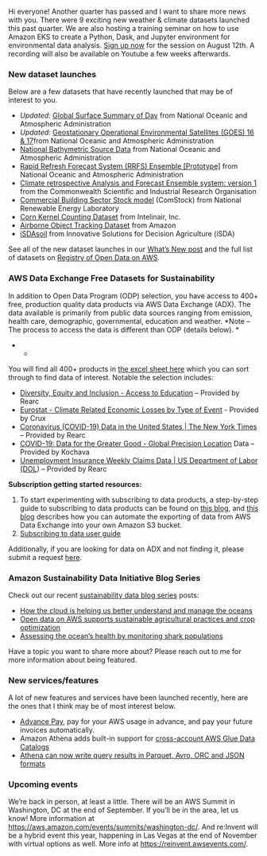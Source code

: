 Hi everyone! Another quarter has passed and I want to share more news with you. There were 9 exciting new weather & climate datasets launched this past quarter. We are also hosting a training seminar on how to use Amazon EKS to create a Python, Dask, and Jupyter environment for environmental data analysis. [Sign up now](https://pages.awscloud.com/GLOBAL-public-OE-EKS-Earth-2021-reg-event.html) for the session on August 12th. A recording will also be available on Youtube a few weeks afterwards.


### New dataset launches

Below are a few datasets that have recently launched that may be of interest to you.

* *Updated*: [Global Surface Summary of Day](https://registry.opendata.aws/noaa-gsod/) from National Oceanic and Atmospheric Administration
* *Updated*: [Geostationary Operational Environmental Satellites (GOES) 16 & 17](https://registry.opendata.aws/noaa-goes/)from National Oceanic and Atmospheric Administration
* [National Bathymetric Source Data](https://registry.opendata.aws/noaa-bathymetry/) from National Oceanic and Atmospheric Administration
* [Rapid Refresh Forecast System (RRFS) Ensemble [Prototype]](https://registry.opendata.aws/noaa-rrfs/) from National Oceanic and Atmospheric Administration
* [Climate retrospective Analysis and Forecast Ensemble system: version 1](https://registry.opendata.aws/csiro-cafe60/) from the Commonwealth Scientific and Industrial Research Organisation
* [Commercial Building Sector Stock model](https://registry.opendata.aws/nrel-pds-building-stock/) (ComStock) from National Renewable Energy Laboratory
* [Corn Kernel Counting Dataset](https://registry.opendata.aws/intelinair_corn_kernel_counting/) from Intelinair, Inc.
* [Airborne Object Tracking Dataset](https://registry.opendata.aws/airborne-object-tracking/) from Amazon
* [iSDAsoil](https://registry.opendata.aws/isdasoil/) from Innovative Solutions for Decision Agriculture (iSDA)

See all of the new dataset launches in our [What’s New post](https://aws.amazon.com/about-aws/whats-new/2021/07/new-public-datasets-available/) and the full list of datasets on [Registry of Open Data on AWS](https://registry.opendata.aws/).


### AWS Data Exchange Free Datasets for Sustainability

In addition to Open Data Program (ODP) selection, you have access to 400+ free, production quality data products via AWS Data Exchange (ADX). The data available is primarily from public data sources ranging from emission, health care, demographic, governmental, education and weather. *Note – The process to access the data is different than ODP (details below). *
* *

You will find all 400+ products in [the excel sheet here](supporting-files/Free_Non-Trial_Products_on_ADX_Aug_2021.xlsx) which you can sort through to find data of interest. Notable the selection includes:

* [Diversity, Equity and Inclusion - Access to Education](https://aws.amazon.com/marketplace/pp/prodview-lzfqrqitesemq?qid=1626750300801&sr=0-1&ref_=srh_res_product_title) – Provided by Rearc
* [Eurostat - Climate Related Economic Losses by Type of Event](https://aws.amazon.com/marketplace/pp/prodview-wq2ew76ghqu4o?qid=1626722830532&sr=0-1&ref_=srh_res_product_title) - Provided by Crux
* [Coronavirus (COVID-19) Data in the United States | The New York Times](https://aws.amazon.com/marketplace/pp/prodview-jmb464qw2yg74?qid=1626722945781&sr=0-1&ref_=srh_res_product_title) – Provided by Rearc
* [COVID-19: Data for the Greater Good - Global Precision Location](https://aws.amazon.com/marketplace/pp/prodview-jpkl33dou4wfu?qid=1626722593764&sr=0-1&ref_=srh_res_product_title) Data – Provided by Kochava
* [Unemployment Insurance Weekly Claims Data | US Department of Labor (DOL](https://aws.amazon.com/marketplace/pp/prodview-wbyxicgfttuk6?qid=1626722668112&sr=0-1&ref_=srh_res_product_title)) – Provided by Rearc

**Subscription getting started resources:**

1. To start experimenting with subscribing to data products, a step-by-step guide to subscribing to data products can be found on [this blog](https://aws.amazon.com/blogs/aws/aws-data-exchange-find-subscribe-to-and-use-data-products/), and [this blog](https://aws.amazon.com/blogs/big-data/find-and-acquire-new-data-sets-and-retrieve-new-updates-automatically-using-aws-data-exchange/) describes how you can automate the exporting of data from AWS Data Exchange into your own Amazon S3 bucket.
2.  [Subscribing to data user guide](https://docs.aws.amazon.com/data-exchange/latest/userguide/subscribe-to-data-sets.html)

 
Additionally, if you are looking for data on ADX and not finding it, please submit a request [here](https://console.aws.amazon.com/dataexchange/home?region=us-east-1#/products/product-request).

### Amazon Sustainability Data Initiative Blog Series

Check out our recent [sustainability data blog series](https://aws.amazon.com/blogs/publicsector/tag/asdi/) posts:

* [How the cloud is helping us better understand and manage the oceans](https://aws.amazon.com/blogs/publicsector/how-cloud-helping-us-better-understand-manage-oceans/)
* [Open data on AWS supports sustainable agricultural practices and crop optimization](https://aws.amazon.com/blogs/publicsector/open-data-aws-supports-sustainable-agricultural-practices-crop-optimization/)
* [Assessing the ocean’s health by monitoring shark populations](https://aws.amazon.com/blogs/publicsector/assessing-oceans-health-monitoring-shark-populations/)

Have a topic you want to share more about? Please reach out to me for more information about being featured.

### New services/features

A lot of new features and services have been launched recently, here are the ones that I think may be of most interest below.

* [Advance Pay](https://aws.amazon.com/about-aws/whats-new/2021/07/aws-allows-customers-pay-their-usage-in-advance/), pay for your AWS usage in advance, and pay your future invoices automatically.
* Amazon Athena adds built-in support for [cross-account AWS Glue Data Catalogs](https://aws.amazon.com/about-aws/whats-new/2021/05/amazon-athena-adds-built-in-support-for-cross-account-aws-glue-data-catalogs/)
* [Athena can now write query results in Parquet, Avro, ORC and JSON formats](https://aws.amazon.com/about-aws/whats-new/2021/08/athena-can-write-query-results-parquet-avro-orc-json-formats/)

### Upcoming events

We’re back in person, at least a little. There will be an AWS Summit in Washington, DC at the end of September. If you’ll be in the area, let us know! More information at https://aws.amazon.com/events/summits/washington-dc/. And re:Invent will be a hybrid event this year, happening in Las Vegas at the end of November with virtual options as well. More info at https://reinvent.awsevents.com/.
